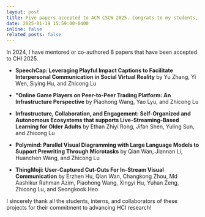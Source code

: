 ```yaml
---
layout: post
title: Five papers accepted to ACM CSCW 2025. Congrats to my students, interns and co-authors!
date: 2025-01-19 15:59:00-0400
inline: false
related_posts: false
---
```


In 2024, I have mentored or co-authored 8 papers that have been accepted to CHI 2025. 

- **SpeechCap: Leveraging Playful Impact Captions to Facilitate Interpersonal Communication in Social Virtual Reality** by Yu Zhang, Yi Wen, Siying Hu, and Zhicong Lu

- **"Online Game Players on Peer-to-Peer Trading Platform: An Infrastructure Perspective** by Piaohong Wang, Yao Lyu, and Zhicong Lu

- **Infrastructure, Collaboration, and Engagement: Self-Organized and Autonomous Ecosystems that supports Live-Streaming-Based Learning for Older Adults** by Ethan Zhiyi Rong, Jifan Shen, Yuling Sun, and Zhicong Lu

- **Polymind: Parallel Visual Diagramming with Large Language Models to Support Prewriting Through Microtasks** by Qian Wan, Jiannan Li, Huanchen Wang, and Zhicong Lu

- **ThingMoji: User-Captured Cut-Outs For In-Stream Visual Communication** by Erzhen Hu, Qian Wan, Changkong Zhou, Md Aashikur Rahman Azim, Piaohong Wang, Xingyi Hu, Yuhan Zeng, Zhicong Lu, and Seongkook Heo


I sincerely thank all the students, interns, and collaborators of these projects for their commitment to advancing HCI research!